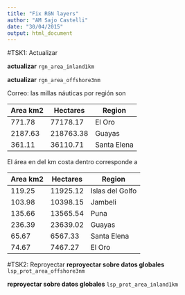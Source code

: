 ```yaml
---
title: "Fix RGN layers"
author: "AM Sajo Castelli"
date: "30/04/2015"
output: html_document
---
```

#TSK1: Actualizar

**actualizar** `rgn_area_inland1km` 

**actualizar** `rgn_area_offshore3nm`

Correo: las millas náuticas por región son

Area km2 | Hectares | Region 
---------|---|---|
771.78 | 77178.17 | El Oro 
2187.63 | 218763.38 | Guayas 
361.11 | 36110.71 | Santa Elena

El área en del km costa dentro corresponde a

Area km2|  Hectares  |  Region
--------|------------|----------------
119.25  |  11925.12  |  Islas del Golfo 
103.98  |  10398.15  |  Jambeli         
135.66  |  13565.54  |  Puna            
236.39  |  23639.02  |  Guayas          
65.67   |  6567.33   |  Santa Elena     
74.67   |  7467.27   |  El Oro          

#TSK2: Reproyectar
**reproyectar sobre datos globales** `lsp_prot_area_offshore3nm` 

**reproyectar sobre datos globales** `lsp_prot_area_inland1km`
